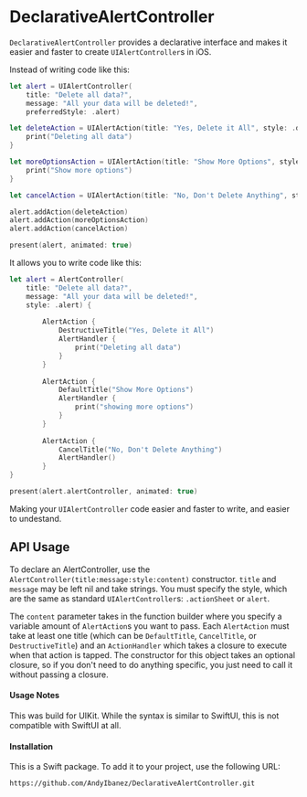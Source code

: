 # DeclarativeAlertController

`DeclarativeAlertController` provides a declarative interface and makes it easier and faster to create `UIAlertController`s in iOS.

Instead of writing code like this:

```swift
let alert = UIAlertController(
    title: "Delete all data?",
    message: "All your data will be deleted!",
    preferredStyle: .alert)

let deleteAction = UIAlertAction(title: "Yes, Delete it All", style: .destructive) { (_) in
    print("Deleting all data")
}

let moreOptionsAction = UIAlertAction(title: "Show More Options", style: .default) { (_) in
    print("Show more options")
}

let cancelAction = UIAlertAction(title: "No, Don't Delete Anything", style: .cancel, handler: nil)

alert.addAction(deleteAction)
alert.addAction(moreOptionsAction)
alert.addAction(cancelAction)

present(alert, animated: true)
```

It allows you to write code like this:

```swift
let alert = AlertController(
    title: "Delete all data?",
    message: "All your data will be deleted!",
    style: .alert) {
        
        AlertAction {
            DestructiveTitle("Yes, Delete it All")
            AlertHandler {
                print("Deleting all data")
            }
        }
        
        AlertAction {
            DefaultTitle("Show More Options")
            AlertHandler {
                print("showing more options")
            }
        }
        
        AlertAction {
            CancelTitle("No, Don't Delete Anything")
            AlertHandler()
        }
}

present(alert.alertController, animated: true)
```

Making your `UIAlertController` code easier and faster to write, and easier to undestand.

## API Usage

To declare an AlertController, use the `AlertController(title:message:style:content)` constructor. `title` and `message` may be left nil and take strings. You must specify the style, which are the same as standard `UIAlertController`s: `.actionSheet` or `alert`.

The `content` parameter takes in the function builder where you specify a variable amount of `AlertAction`s you want to pass. Each `AlertAction` must take at least one title (which can be `DefaultTitle`, `CancelTitle`, or `DestructiveTitle`) and an `ActionHandler` which takes a closure to execute when that action is tapped. The constructor for this object takes an optional closure, so if you don't need to do anything specific, you just need to call it without passing a closure.

#### Usage Notes

This was build for UIKit. While the syntax is similar to SwiftUI, this is not compatible with SwiftUI at all.

#### Installation

This is a Swift package. To add it to your project, use the following URL:

```
https://github.com/AndyIbanez/DeclarativeAlertController.git
```
